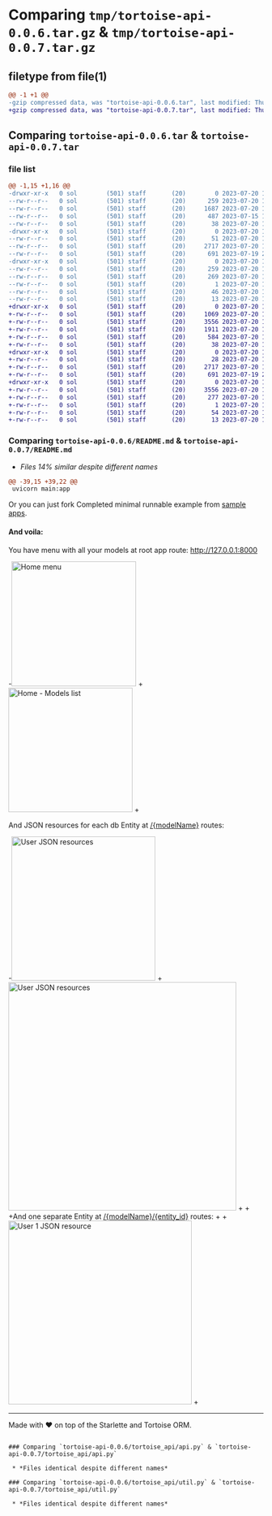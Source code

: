 # Comparing `tmp/tortoise-api-0.0.6.tar.gz` & `tmp/tortoise-api-0.0.7.tar.gz`

## filetype from file(1)

```diff
@@ -1 +1 @@
-gzip compressed data, was "tortoise-api-0.0.6.tar", last modified: Thu Jul 20 15:51:35 2023, max compression
+gzip compressed data, was "tortoise-api-0.0.7.tar", last modified: Thu Jul 20 16:28:24 2023, max compression
```

## Comparing `tortoise-api-0.0.6.tar` & `tortoise-api-0.0.7.tar`

### file list

```diff
@@ -1,15 +1,16 @@
-drwxr-xr-x   0 sol        (501) staff       (20)        0 2023-07-20 15:51:35.222554 tortoise-api-0.0.6/
--rw-r--r--   0 sol        (501) staff       (20)      259 2023-07-20 15:51:35.222359 tortoise-api-0.0.6/PKG-INFO
--rw-r--r--   0 sol        (501) staff       (20)     1687 2023-07-20 15:47:15.000000 tortoise-api-0.0.6/README.md
--rw-r--r--   0 sol        (501) staff       (20)      487 2023-07-15 15:10:57.000000 tortoise-api-0.0.6/pyproject.toml
--rw-r--r--   0 sol        (501) staff       (20)       38 2023-07-20 15:51:35.222605 tortoise-api-0.0.6/setup.cfg
-drwxr-xr-x   0 sol        (501) staff       (20)        0 2023-07-20 15:51:35.221092 tortoise-api-0.0.6/tortoise_api/
--rw-r--r--   0 sol        (501) staff       (20)       51 2023-07-20 15:50:36.000000 tortoise-api-0.0.6/tortoise_api/__init__.py
--rw-r--r--   0 sol        (501) staff       (20)     2717 2023-07-20 15:31:46.000000 tortoise-api-0.0.6/tortoise_api/api.py
--rw-r--r--   0 sol        (501) staff       (20)      691 2023-07-19 21:44:31.000000 tortoise-api-0.0.6/tortoise_api/util.py
-drwxr-xr-x   0 sol        (501) staff       (20)        0 2023-07-20 15:51:35.222152 tortoise-api-0.0.6/tortoise_api.egg-info/
--rw-r--r--   0 sol        (501) staff       (20)      259 2023-07-20 15:51:35.000000 tortoise-api-0.0.6/tortoise_api.egg-info/PKG-INFO
--rw-r--r--   0 sol        (501) staff       (20)      269 2023-07-20 15:51:35.000000 tortoise-api-0.0.6/tortoise_api.egg-info/SOURCES.txt
--rw-r--r--   0 sol        (501) staff       (20)        1 2023-07-20 15:51:35.000000 tortoise-api-0.0.6/tortoise_api.egg-info/dependency_links.txt
--rw-r--r--   0 sol        (501) staff       (20)       46 2023-07-20 15:51:35.000000 tortoise-api-0.0.6/tortoise_api.egg-info/requires.txt
--rw-r--r--   0 sol        (501) staff       (20)       13 2023-07-20 15:51:35.000000 tortoise-api-0.0.6/tortoise_api.egg-info/top_level.txt
+drwxr-xr-x   0 sol        (501) staff       (20)        0 2023-07-20 16:28:24.722657 tortoise-api-0.0.7/
+-rw-r--r--   0 sol        (501) staff       (20)     1069 2023-07-20 16:06:42.000000 tortoise-api-0.0.7/LICENSE
+-rw-r--r--   0 sol        (501) staff       (20)     3556 2023-07-20 16:28:24.722480 tortoise-api-0.0.7/PKG-INFO
+-rw-r--r--   0 sol        (501) staff       (20)     1911 2023-07-20 16:15:02.000000 tortoise-api-0.0.7/README.md
+-rw-r--r--   0 sol        (501) staff       (20)      584 2023-07-20 16:28:16.000000 tortoise-api-0.0.7/pyproject.toml
+-rw-r--r--   0 sol        (501) staff       (20)       38 2023-07-20 16:28:24.722706 tortoise-api-0.0.7/setup.cfg
+drwxr-xr-x   0 sol        (501) staff       (20)        0 2023-07-20 16:28:24.721133 tortoise-api-0.0.7/tortoise_api/
+-rw-r--r--   0 sol        (501) staff       (20)       28 2023-07-20 15:57:11.000000 tortoise-api-0.0.7/tortoise_api/__init__.py
+-rw-r--r--   0 sol        (501) staff       (20)     2717 2023-07-20 15:31:46.000000 tortoise-api-0.0.7/tortoise_api/api.py
+-rw-r--r--   0 sol        (501) staff       (20)      691 2023-07-19 21:44:31.000000 tortoise-api-0.0.7/tortoise_api/util.py
+drwxr-xr-x   0 sol        (501) staff       (20)        0 2023-07-20 16:28:24.722185 tortoise-api-0.0.7/tortoise_api.egg-info/
+-rw-r--r--   0 sol        (501) staff       (20)     3556 2023-07-20 16:28:24.000000 tortoise-api-0.0.7/tortoise_api.egg-info/PKG-INFO
+-rw-r--r--   0 sol        (501) staff       (20)      277 2023-07-20 16:28:24.000000 tortoise-api-0.0.7/tortoise_api.egg-info/SOURCES.txt
+-rw-r--r--   0 sol        (501) staff       (20)        1 2023-07-20 16:28:24.000000 tortoise-api-0.0.7/tortoise_api.egg-info/dependency_links.txt
+-rw-r--r--   0 sol        (501) staff       (20)       54 2023-07-20 16:28:24.000000 tortoise-api-0.0.7/tortoise_api.egg-info/requires.txt
+-rw-r--r--   0 sol        (501) staff       (20)       13 2023-07-20 16:28:24.000000 tortoise-api-0.0.7/tortoise_api.egg-info/top_level.txt
```

### Comparing `tortoise-api-0.0.6/README.md` & `tortoise-api-0.0.7/README.md`

 * *Files 14% similar despite different names*

```diff
@@ -39,15 +39,22 @@
 uvicorn main:app
 ```
 Or you can just fork Completed minimal runnable example from [sample apps](https://github.com/mixartemev/tortoise-api/blob/master/sample_apps/minimal/).
 
 #### And voila:
 You have menu with all your models at root app route: http://127.0.0.1:8000
 
-<img width="246" alt="Home menu" src="https://github.com/mixartemev/tortoise-api/assets/5181924/80373cd8-1597-4fce-9664-09997bc9e53e">
+<img width="245" alt="Home - Models list" src="https://github.com/mixartemev/tortoise-api/assets/5181924/0ddaa015-2193-43e1-a6d1-2dbad09bfc7b">
+
 
 And JSON resources for each db Entity at [/{modelName}]() routes:
 
-<img width="284" alt="User JSON resources" src="https://github.com/mixartemev/tortoise-api/assets/5181924/4168b82d-0f6a-4be2-8cc7-2ca364b22b30">
+<img width="450" alt="User JSON resources" src="https://github.com/mixartemev/tortoise-api/assets/5181924/d4497aa5-1f10-45f3-82e8-f5145b72572e">
+
+
+And one separate Entity at [/{modelName}/{entity_id}]() routes:
+
+<img width="362" alt="User 1 JSON resource" src="https://github.com/mixartemev/tortoise-api/assets/5181924/f1fed04c-8bf2-462c-ad71-fbee35652b1a">
+
 
 ---
 Made with ❤ on top of the Starlette and Tortoise ORM.
```

### Comparing `tortoise-api-0.0.6/tortoise_api/api.py` & `tortoise-api-0.0.7/tortoise_api/api.py`

 * *Files identical despite different names*

### Comparing `tortoise-api-0.0.6/tortoise_api/util.py` & `tortoise-api-0.0.7/tortoise_api/util.py`

 * *Files identical despite different names*

